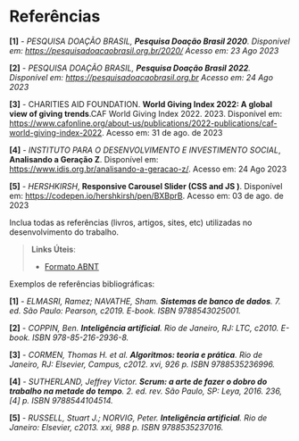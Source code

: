 # Referências

**[1]** - _PESQUISA DOAÇÃO BRASIL, **Pesquisa Doação Brasil 2020**. Disponível em: https://pesquisadoacaobrasil.org.br/2020/ Acesso em: 23 Ago 2023_

**[2]** - _PESQUISA DOAÇÃO BRASIL, **Pesquisa Doação Brasil 2022**. Disponível em: https://pesquisadoacaobrasil.org.br Acesso em: 24 Ago 2023_

**[3]** - CHARITIES AID FOUNDATION. **World Giving Index 2022: A global view of giving trends**.CAF World Giving Index 2022. 2023. Disponível em: https://www.cafonline.org/about-us/publications/2022-publications/caf-world-giving-index-2022. Acesso em: 31 de ago. de 2023

**[4]** - _INSTITUTO PARA O DESENVOLVIMENTO E INVESTIMENTO SOCIAL_, **Analisando a Geração Z**. Disponível em: https://www.idis.org.br/analisando-a-geracao-z/. Acesso em: 24 Ago 2023

**[5]** - _HERSHKIRSH_, **Responsive Carousel Slider (CSS and JS )**. Disponível em: https://codepen.io/hershkirsh/pen/BXBprB. Acesso em: 03 de ago. de 2023



Inclua todas as referências (livros, artigos, sites, etc) utilizadas no desenvolvimento do trabalho.

> **Links Úteis**:
> - [Formato ABNT](https://www.normastecnicas.com/referencias/)

Exemplos de referências bibliográficas:

**[1]** - _ELMASRI, Ramez; NAVATHE, Sham. **Sistemas de banco de dados**. 7. ed. São Paulo: Pearson, c2019. E-book. ISBN 9788543025001._

**[2]** - _COPPIN, Ben. **Inteligência artificial**. Rio de Janeiro, RJ: LTC, c2010. E-book. ISBN 978-85-216-2936-8._

**[3]** - _CORMEN, Thomas H. et al. **Algoritmos: teoria e prática**. Rio de Janeiro, RJ: Elsevier, Campus, c2012. xvi, 926 p. ISBN 9788535236996._

**[4]** - _SUTHERLAND, Jeffrey Victor. **Scrum: a arte de fazer o dobro do trabalho na metade do tempo**. 2. ed. rev. São Paulo, SP: Leya, 2016. 236, [4] p. ISBN 9788544104514._

**[5]** - _RUSSELL, Stuart J.; NORVIG, Peter. **Inteligência artificial**. Rio de Janeiro: Elsevier, c2013. xxi, 988 p. ISBN 9788535237016._

